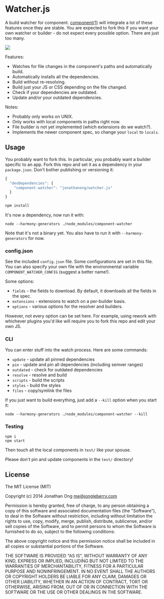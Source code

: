 # Watcher.js

A build watcher for component. [component(1)](https://github.com/component/component) will integrate a lot of these features once they are stable. You are expected to fork this if you want your own watcher or builder - do not expect every possible option.
There are just too many.

![](http://i.imgur.com/FoeoIl5.png)

Features:

- Watches for file changes in the component's paths and automatically build.
- Automatically installs all the dependencies.
- Build without re-resolving.
- Build just your JS or CSS depending on the file changed.
- Check if your dependencies are outdated.
- Update and/or your outdated dependencies.

Notes:

- Probably only works on UNIX.
- Only works with local components in paths right now.
- File builder is not yet implemented (which extensions do we watch?).
- Implements the newer component spec, so change your `local` to `locals`.

## Usage

You probably want to fork this. In particular, you probably want a builder specific to an app. Fork this repo and set it as a dependency in your `package.json`. Don't bother publishing or versioning it:

```js
{
  "devDependencies": {
    "component-watcher": "jonathanong/watcher.js"
  }
}
```

```bash
npm install
```

It's now a dependency, now run it with:

```
node --harmony-generators ./node_modules/component-watcher
```

Note that it's not a binary yet. You also have to run it with `--harmony-generators` for now.

### config.json

See the included `config.json` file. Some configurations are set in this file. You can also specify your own file with the environmental variable `COMPONENT_WATCHER_CONFIG` (suggest a better name!).

Some options:

- `fields` - the fields to download. By default, it downloads all the fields in the spec.
- `extensions` - extensions to watch on a per-builder basis.
- `options` - various options for the resolver and builders.

However, not every option can be set here. For example, using rework with whichever plugins you'd like will require you to fork this repo and edit your own JS.

### CLI

You can enter stuff into the watch process. Here are some commands:

- `update` - update all pinned dependencies
- `pin` - update and pin all dependencies (including semver ranges)
- `outdated` - check for outdated dependencies
- `resolve` - resolve and build
- `scripts` - build the scripts
- `styles` - build the styles
- `files` - copy/symlink the files

If you just want to build everything, just add a `--kill` option when you start it:

```
node --harmony-generators ./node_modules/component-watcher --kill
```

### Testing

```
npm i
npm start
```

Then touch all the local components in `test/` like your spouse.

Please don't pin and update components in the `test/` directory!

## License

The MIT License (MIT)

Copyright (c) 2014 Jonathan Ong me@jongleberry.com

Permission is hereby granted, free of charge, to any person obtaining a copy
of this software and associated documentation files (the "Software"), to deal
in the Software without restriction, including without limitation the rights
to use, copy, modify, merge, publish, distribute, sublicense, and/or sell
copies of the Software, and to permit persons to whom the Software is
furnished to do so, subject to the following conditions:

The above copyright notice and this permission notice shall be included in
all copies or substantial portions of the Software.

THE SOFTWARE IS PROVIDED "AS IS", WITHOUT WARRANTY OF ANY KIND, EXPRESS OR
IMPLIED, INCLUDING BUT NOT LIMITED TO THE WARRANTIES OF MERCHANTABILITY,
FITNESS FOR A PARTICULAR PURPOSE AND NONINFRINGEMENT. IN NO EVENT SHALL THE
AUTHORS OR COPYRIGHT HOLDERS BE LIABLE FOR ANY CLAIM, DAMAGES OR OTHER
LIABILITY, WHETHER IN AN ACTION OF CONTRACT, TORT OR OTHERWISE, ARISING FROM,
OUT OF OR IN CONNECTION WITH THE SOFTWARE OR THE USE OR OTHER DEALINGS IN
THE SOFTWARE.
